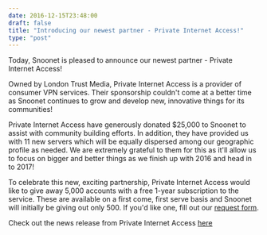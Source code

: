 ```yaml
--- 
date: 2016-12-15T23:48:00
draft: false
title: "Introducing our newest partner - Private Internet Access!"
type: "post"
---
```


Today, Snoonet is pleased to announce our newest partner - Private Internet Access!

Owned by London Trust Media, Private Internet Access is a provider of consumer VPN services. Their sponsorship couldn't come at a better time as Snoonet continues to grow and develop new, innovative things for its communities!

Private Internet Access have generously donated $25,000 to Snoonet to assist with community building efforts. In addition, they have provided us with 11 new servers which will be equally dispersed among our geographic profile as needed. We are extremely grateful to them for this as it'll allow us to focus on bigger and better things as we finish up with 2016 and head in to 2017!

To celebrate this new, exciting partnership, Private Internet Access would like to give away 5,000 accounts with a free 1-year subscription to the service. These are available on a first come, first serve basis and Snoonet will initially be giving out only 500. If you'd like one, fill out our [request form](https://docs.google.com/forms/d/1Ot_vyJ5ak77X_qSCsQupPmUpcNe9x3hpGd7aXAGiSUA/viewform?ts=5852bf5a&edit_requested=true).

Check out the news release from Private Internet Access [here](https://www.privateinternetaccess.com/blog/2016/12/private-internet-access-partners-reddit-irc-hub-snoonet/)
